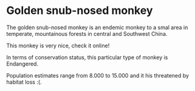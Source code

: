 Golden snub-nosed monkey
========================
The golden snub-nosed monkey is an endemic monkey to a smal area in temperate, mountainous forests in central and Southwest China.

This monkey is very nice, check it online!

In terms of conservation status, this particular type of monkey is Endangered. 

Population estimates range from 8.000 to 15.000 and it his threatened by habitat loss :(. 

